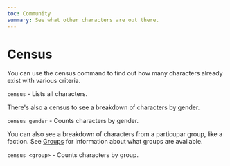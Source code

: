 ```yaml
---
toc: Community
summary: See what other characters are out there.
---
```

# Census

You can use the census command to find out how many characters already exist with various criteria.

`census` - Lists all characters.

There's also a census to see a breakdown of characters by gender.

`census gender` - Counts characters by gender.

You can also see a breakdown of characters from a particupar group, like a faction.  See [Groups](/help/demographics/groups) for information about what groups are available.

`census <group>` - Counts characters by group.
